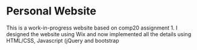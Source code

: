 Personal Website
==================

This is a work-in-progress website based on comp20 assignment 1. I designed the website using Wix and now implemented all the details using HTML/CSS, Javascript (jQuery and bootstrap
